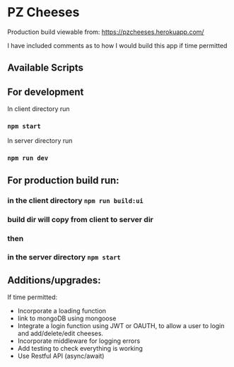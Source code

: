# PZ Cheeses

Production build viewable from:
https://pzcheeses.herokuapp.com/

I have included comments as to how I would build this app if time permitted

## Available Scripts

## For development

In client directory run

### `npm start`

In server directory run

### `npm run dev`

## For production build run:

### in the client directory `npm run build:ui`

### build dir will copy from client to server dir

### then

### in the server directory `npm start`

## Additions/upgrades:

If time permitted:
* Incorporate a loading function
* link to mongoDB using mongoose
* Integrate a login function using JWT or OAUTH, to allow a user to login and add/delete/edit cheeses.
* Incorporate middleware for logging errors
* Add testing to check everything is working
* Use Restful API (async/await)
